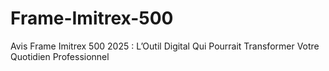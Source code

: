 # Frame-Imitrex-500
Avis Frame Imitrex 500 2025 : L’Outil Digital Qui Pourrait Transformer Votre Quotidien Professionnel
